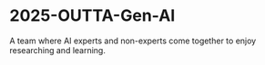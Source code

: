 # 2025-OUTTA-Gen-AI
A team where AI experts and non-experts come together to enjoy researching and learning.
